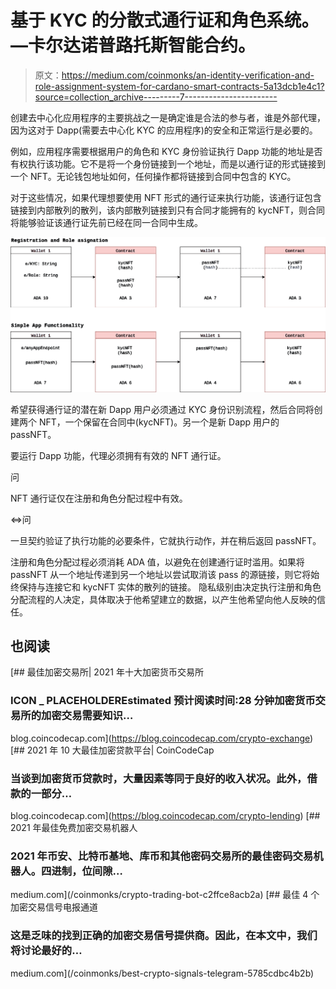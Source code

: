 # 基于 KYC 的分散式通行证和角色系统。—卡尔达诺普路托斯智能合约。

> 原文：<https://medium.com/coinmonks/an-identity-verification-and-role-assignment-system-for-cardano-smart-contracts-5a13dcb1e4c1?source=collection_archive---------7----------------------->

创建去中心化应用程序的主要挑战之一是确定谁是合法的参与者，谁是外部代理，因为这对于 Dapp(需要去中心化 KYC 的应用程序)的安全和正常运行是必要的。

例如，应用程序需要根据用户的角色和 KYC 身份验证执行 Dapp 功能的地址是否有权执行该功能。它不是将一个身份链接到一个地址，而是以通行证的形式链接到一个 NFT。无论钱包地址如何，任何操作都将链接到合同中包含的 KYC。

对于这些情况，如果代理想要使用 NFT 形式的通行证来执行功能，该通行证包含链接到内部散列的散列，该内部散列链接到只有合同才能拥有的 kycNFT，则合同将能够验证该通行证先前已经在同一合同中生成。

![](img/9183f9e613ecf5b6bee5d417e4eb3f28.png)

希望获得通行证的潜在新 Dapp 用户必须通过 KYC 身份识别流程，然后合同将创建两个 NFT，一个保留在合同中(kycNFT)。另一个是新 Dapp 用户的 passNFT。

要运行 Dapp 功能，代理必须拥有有效的 NFT 通行证。

问

NFT 通行证仅在注册和角色分配过程中有效。

⇔问

一旦契约验证了执行功能的必要条件，它就执行动作，并在稍后返回 passNFT。

注册和角色分配过程必须消耗 ADA 值，以避免在创建通行证时滥用。如果将 passNFT 从一个地址传递到另一个地址以尝试取消该 pass 的源链接，则它将始终保持与连接它和 kycNFT 实体的散列的链接。
隐私级别由决定执行注册和角色分配流程的人决定，具体取决于他希望建立的数据，以产生他希望向他人反映的信任。

## 也阅读

[](https://blog.coincodecap.com/crypto-exchange) [## 最佳加密交易所| 2021 年十大加密货币交易所

### ICON _ PLACEHOLDEREstimated 预计阅读时间:28 分钟加密货币交易所的加密交易需要知识…

blog.coincodecap.com](https://blog.coincodecap.com/crypto-exchange) [](https://blog.coincodecap.com/crypto-lending) [## 2021 年 10 大最佳加密贷款平台| CoinCodeCap

### 当谈到加密货币贷款时，大量因素等同于良好的收入状况。此外，借款的一部分…

blog.coincodecap.com](https://blog.coincodecap.com/crypto-lending) [](/coinmonks/crypto-trading-bot-c2ffce8acb2a) [## 2021 年最佳免费加密交易机器人

### 2021 年币安、比特币基地、库币和其他密码交易所的最佳密码交易机器人。四进制，位间隙…

medium.com](/coinmonks/crypto-trading-bot-c2ffce8acb2a) [](/coinmonks/best-crypto-signals-telegram-5785cdbc4b2b) [## 最佳 4 个加密交易信号电报通道

### 这是乏味的找到正确的加密交易信号提供商。因此，在本文中，我们将讨论最好的…

medium.com](/coinmonks/best-crypto-signals-telegram-5785cdbc4b2b)